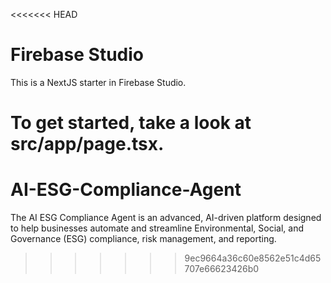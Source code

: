 <<<<<<< HEAD
# Firebase Studio

This is a NextJS starter in Firebase Studio.

To get started, take a look at src/app/page.tsx.
=======
# AI-ESG-Compliance-Agent
The AI ESG Compliance Agent is an advanced, AI-driven platform designed to help businesses automate and streamline Environmental, Social, and Governance (ESG) compliance, risk management, and reporting.
>>>>>>> 9ec9664a36c60e8562e51c4d65707e66623426b0
